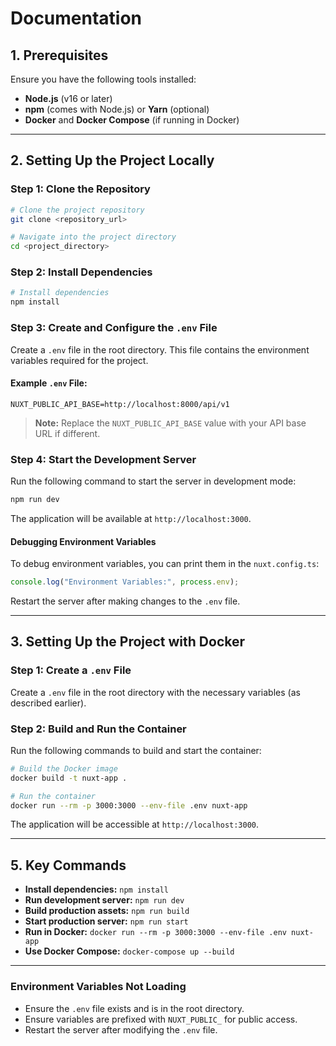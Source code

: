 # Documentation

## 1. **Prerequisites**

Ensure you have the following tools installed:

- **Node.js** (v16 or later)
- **npm** (comes with Node.js) or **Yarn** (optional)
- **Docker** and **Docker Compose** (if running in Docker)

---

## 2. **Setting Up the Project Locally**

### **Step 1: Clone the Repository**
```bash
# Clone the project repository
git clone <repository_url>

# Navigate into the project directory
cd <project_directory>
```

### **Step 2: Install Dependencies**
```bash
# Install dependencies
npm install
```

### **Step 3: Create and Configure the `.env` File**
Create a `.env` file in the root directory. This file contains the environment variables required for the project.

#### Example `.env` File:
```env
NUXT_PUBLIC_API_BASE=http://localhost:8000/api/v1
```

> **Note:** Replace the `NUXT_PUBLIC_API_BASE` value with your API base URL if different.

### **Step 4: Start the Development Server**
Run the following command to start the server in development mode:
```bash
npm run dev
```

The application will be available at `http://localhost:3000`.

#### **Debugging Environment Variables**
To debug environment variables, you can print them in the `nuxt.config.ts`:
```ts
console.log("Environment Variables:", process.env);
```
Restart the server after making changes to the `.env` file.

---

## 3. **Setting Up the Project with Docker**

### **Step 1: Create a `.env` File**
Create a `.env` file in the root directory with the necessary variables (as described earlier).

### **Step 2: Build and Run the Container**
Run the following commands to build and start the container:

```bash
# Build the Docker image
docker build -t nuxt-app .

# Run the container
docker run --rm -p 3000:3000 --env-file .env nuxt-app
```

The application will be accessible at `http://localhost:3000`.

---

## 5. **Key Commands**

- **Install dependencies:** `npm install`
- **Run development server:** `npm run dev`
- **Build production assets:** `npm run build`
- **Start production server:** `npm run start`
- **Run in Docker:** `docker run --rm -p 3000:3000 --env-file .env nuxt-app`
- **Use Docker Compose:** `docker-compose up --build`

---

### **Environment Variables Not Loading**
- Ensure the `.env` file exists and is in the root directory.
- Ensure variables are prefixed with `NUXT_PUBLIC_` for public access.
- Restart the server after modifying the `.env` file.


